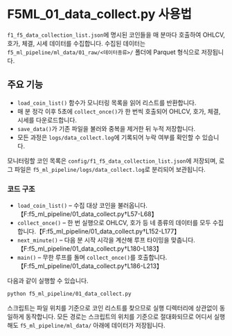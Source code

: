 # F5ML_01_data_collect.py 사용법

`f1_f5_data_collection_list.json`에 명시된 코인들을 매 분마다 호출하여
OHLCV, 호가, 체결, 시세 데이터를 수집합니다.
수집된 데이터는 `f5_ml_pipeline/ml_data/01_raw/<데이터종류>/` 폴더에
Parquet 형식으로 저장됩니다.

## 주요 기능
- `load_coin_list()` 함수가 모니터링 목록을 읽어 리스트를 반환합니다.
- 매 분 정각 이후 5초에 `collect_once()`가 한 번씩 호출되어 OHLCV, 호가, 체결, 시세를 다운로드합니다.
- `save_data()`가 기존 파일을 불러와 중복을 제거한 뒤 누적 저장합니다.
- 모든 과정은 `logs/data_collect.log`에 기록되어 누락 여부를 확인할 수 있습니다.

모니터링할 코인 목록은 `config/f1_f5_data_collection_list.json`에 저장되며,
로그 파일은 `f5_ml_pipeline/logs/data_collect.log`로 분리되어 보관됩니다.

### 코드 구조
- `load_coin_list()` – 수집 대상 코인을 불러옵니다.【F:f5_ml_pipeline/01_data_collect.py†L57-L68】
- `collect_once()` – 한 번 실행으로 OHLCV, 호가 등 네 종류의 데이터를 모두 수집합니다.【F:f5_ml_pipeline/01_data_collect.py†L152-L177】
- `next_minute()` – 다음 분 시작 시각을 계산해 루프 타이밍을 맞춥니다.【F:f5_ml_pipeline/01_data_collect.py†L180-L183】
- `main()` – 무한 루프를 돌며 `collect_once()`를 호출합니다.【F:f5_ml_pipeline/01_data_collect.py†L186-L213】

다음과 같이 실행할 수 있습니다.
```bash
python f5_ml_pipeline/01_data_collect.py
```
스크립트는 파일 위치를 기준으로 코인 리스트를 찾으므로 실행 디렉터리에 상관없이
동일하게 동작합니다.
모든 경로는 스크립트의 위치를 기준으로 절대화되므로 어디서 실행해도 `f5_ml_pipeline/ml_data/` 아래에 데이터가 저장됩니다.
